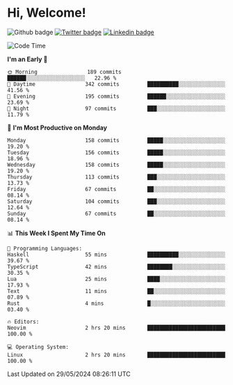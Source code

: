   # Hi, Welcome!
  ![Github badge](https://img.shields.io/github/followers/kraken-afk.svg?style=social&label=Follow&maxAge=2592000)
  [![Twitter badge](https://img.shields.io/badge/-Twitter-00acee?style=flat-square&logo=Twitter&logoColor=white)](https://twitter.com/trshppl)
  [![Linkedin badge](https://img.shields.io/badge/LinkedIn-0077B5?style=flat-square&logo=linkedin&logoColor=white)](https://www.linkedin.com/in/noveanrer)
<!--START_SECTION:waka-->
![Code Time](http://img.shields.io/badge/Code%20Time-224%20hrs%209%20mins-blue)

**I'm an Early 🐤** 

```text
🌞 Morning                189 commits         ██████░░░░░░░░░░░░░░░░░░░   22.96 % 
🌆 Daytime                342 commits         ██████████░░░░░░░░░░░░░░░   41.56 % 
🌃 Evening                195 commits         ██████░░░░░░░░░░░░░░░░░░░   23.69 % 
🌙 Night                  97 commits          ███░░░░░░░░░░░░░░░░░░░░░░   11.79 % 
```
📅 **I'm Most Productive on Monday** 

```text
Monday                   158 commits         █████░░░░░░░░░░░░░░░░░░░░   19.20 % 
Tuesday                  156 commits         █████░░░░░░░░░░░░░░░░░░░░   18.96 % 
Wednesday                158 commits         █████░░░░░░░░░░░░░░░░░░░░   19.20 % 
Thursday                 113 commits         ███░░░░░░░░░░░░░░░░░░░░░░   13.73 % 
Friday                   67 commits          ██░░░░░░░░░░░░░░░░░░░░░░░   08.14 % 
Saturday                 104 commits         ███░░░░░░░░░░░░░░░░░░░░░░   12.64 % 
Sunday                   67 commits          ██░░░░░░░░░░░░░░░░░░░░░░░   08.14 % 
```


📊 **This Week I Spent My Time On** 

```text
💬 Programming Languages: 
Haskell                  55 mins             ██████████░░░░░░░░░░░░░░░   39.67 % 
TypeScript               42 mins             ████████░░░░░░░░░░░░░░░░░   30.35 % 
Lua                      25 mins             ████░░░░░░░░░░░░░░░░░░░░░   17.93 % 
Text                     11 mins             ██░░░░░░░░░░░░░░░░░░░░░░░   07.89 % 
Rust                     4 mins              █░░░░░░░░░░░░░░░░░░░░░░░░   03.40 % 

🔥 Editors: 
Neovim                   2 hrs 20 mins       █████████████████████████   100.00 % 

💻 Operating System: 
Linux                    2 hrs 20 mins       █████████████████████████   100.00 % 
```


 Last Updated on 29/05/2024 08:26:11 UTC
<!--END_SECTION:waka-->